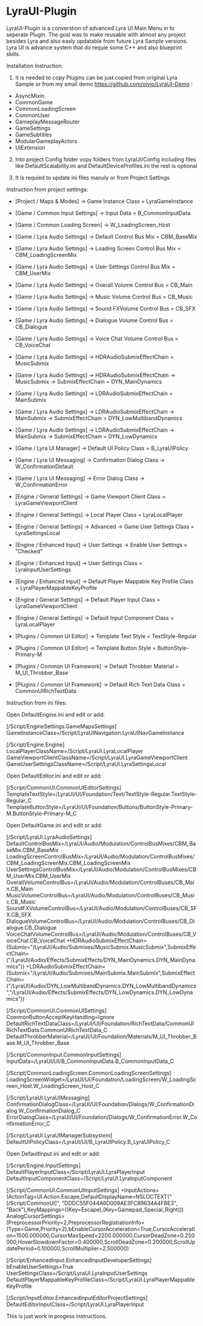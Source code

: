 # LyraUI-Plugin

LyraUI-Plugin is a converstion of advanced Lyra UI Main Menu in to seperate Plugin. 
The goal was to make reusable with almost any project besides Lyra and also easly updatable from future Lyra Sample versions.
Lyra UI is advance system that do requie some C++ and also blueprint skills.  


Installation Instruction:

1. It is needed to copy Plugins can be just copied from original Lyra Sample or from my small demo https://github.com/oivio/LyraUI-Demo :
- AsyncMixin
- CommonGame
- CommonLoadingScreen
- CommonUser
- GameplayMessageRouter
- GameSettings
- GameSubtitles
- ModularGameplayActors
- UIExtension

2. Into project Config folder vopy folders from LyraUI/Config including files like DefaultScalability.ini and DefaultDeviceProfiles.ini the rest is optional 

3. It is requied to update ini files manuly or from Project Settings

Instruction from project settings:

  - [Project / Maps & Modes] -> Game Instance Class = LyraGameInstance
  
  - [Game / Common Input Settings] -> Input Data = B_CommonInputData
  - [Game / Common Loading Screen] -> W_LoadingScreen_Host
  
  - [Game / Lyra Audio Settings] -> Default Control Bus Mix = CBM_BaseMix
  - [Game / Lyra Audio Settings] -> Loading Screen Control Bus Mix = CBM_LoadingScreenMix
  - [Game / Lyra Audio Settings] -> User Settings Control Bus Mix = CBM_UserMix
  - [Game / Lyra Audio Settings] -> Overall Volume Control Bus = CB_Main
  - [Game / Lyra Audio Settings] -> Music Volume Control Bus = CB_Music
  - [Game / Lyra Audio Settings] -> Sound FXVolume Control Bus = CB_SFX
  - [Game / Lyra Audio Settings] -> Dialogue Volume Control Bus = CB_Dialogue
  - [Game / Lyra Audio Settings] -> Voice Chat Volume Control Bus = CB_VoiceChat
  - [Game / Lyra Audio Settings] -> HDRAudioSubmixEffectChain = MusicSubmix
  - [Game / Lyra Audio Settings] -> HDRAudioSubmixEffectChain -> MusicSubmix -> SubmixEffectChain = DYN_MainDynamics
  - [Game / Lyra Audio Settings] -> LDRAudioSubmixEffectChain = MainSubmix
  - [Game / Lyra Audio Settings] -> LDRAudioSubmixEffectChain -> MainSubmix -> SubmixEffectChain = DYN_LowMultibandDynamics
  - [Game / Lyra Audio Settings] -> LDRAudioSubmixEffectChain -> MainSubmix -> SubmixEffectChain = DYN_LowDynamics
  
  - [Game / Lyra UI Manager] -> Default UI Policy Class = B_LyraUIPolicy
  
  - [Game / Lyra UI Messaging] -> Confirmation Dialog Class -> W_ConfirmationDefault
  - [Game / Lyra UI Messaging] -> Error Dialog Class -> W_ConfirmationError
  
  - [Engine / General Settings] -> Game Viewport Client Class = LyraGameViewportClient
  - [Engine / General Settings] -> Local Player Class = LyraLocalPlayer
  - [Engine / General Settings] -> Advanced -> Game User Settings Class = LyraSettingsLocal
  
  - [Engine / Enhanced Input] -> User Settings -> Enable User Settings = "Checked"
  - [Engine / Enhanced Input] -> User Settings Class = LyraInputUserSettings
  - [Engine / Enhanced Input] -> Default Player Mappable Key Profile Class = LyraPlayerMappableKeyProfile
  
  - [Engine / General Settings] -> Default Player Input Class = LyraGameViewportClient
  - [Engine / General Settings] -> Default Input Component Class = LyraLocalPlayer
  
  - [Plugins / Common UI Editor] -> Template Text Style = TextStyle-Regular
  - [Plugins / Common UI Editor] -> Template Button Style = ButtonStyle-Primary-M
  
  - [Plugins / Common UI Framework] -> Default Throbber Material = M_UI_Throbber_Base
  - [Plugins / Common UI Framework] -> Default Rich Text Data Class = CommonUIRichTextData
 
Instruction from ini files:

Open DefaultEngine.ini and edit or add:
	
[/Script/EngineSettings.GameMapsSettings]
GameInstanceClass=/Script/LyraUINavigation.LyraUINavGameInstance

[/Script/Engine.Engine]
LocalPlayerClassName=/Script/LyraUI.LyraLocalPlayer
GameViewportClientClassName=/Script/LyraUI.LyraGameViewportClient
GameUserSettingsClassName=/Script/LyraUI.LyraSettingsLocal
	
	
Open DefaultEditor.ini and edit or add:
	
[/Script/CommonUI.CommonUIEditorSettings]
TemplateTextStyle=/LyraUI/UI/Foundation/Text/TextStyle-Regular.TextStyle-Regular_C
TemplateButtonStyle=/LyraUI/UI/Foundation/Buttons/ButtonStyle-Primary-M.ButtonStyle-Primary-M_C


Open DefaultGame.ini and edit or add:
	
[/Script/LyraUI.LyraAudioSettings]
DefaultControlBusMix=/LyraUI/Audio/Modulation/ControlBusMixes/CBM_BaseMix.CBM_BaseMix
LoadingScreenControlBusMix=/LyraUI/Audio/Modulation/ControlBusMixes/CBM_LoadingScreenMix.CBM_LoadingScreenMix
UserSettingsControlBusMix=/LyraUI/Audio/Modulation/ControlBusMixes/CBM_UserMix.CBM_UserMix
OverallVolumeControlBus=/LyraUI/Audio/Modulation/ControlBuses/CB_Main.CB_Main
MusicVolumeControlBus=/LyraUI/Audio/Modulation/ControlBuses/CB_Music.CB_Music
SoundFXVolumeControlBus=/LyraUI/Audio/Modulation/ControlBuses/CB_SFX.CB_SFX
DialogueVolumeControlBus=/LyraUI/Audio/Modulation/ControlBuses/CB_Dialogue.CB_Dialogue
VoiceChatVolumeControlBus=/LyraUI/Audio/Modulation/ControlBuses/CB_VoiceChat.CB_VoiceChat
+HDRAudioSubmixEffectChain=(Submix="/LyraUI/Audio/Submixes/MusicSubmix.MusicSubmix",SubmixEffectChain=("/LyraUI/Audio/Effects/SubmixEffects/DYN_MainDynamics.DYN_MainDynamics"))
+LDRAudioSubmixEffectChain=(Submix="/LyraUI/Audio/Submixes/MainSubmix.MainSubmix",SubmixEffectChain=("/LyraUI/Audio/DYN_LowMultibandDynamics.DYN_LowMultibandDynamics","/LyraUI/Audio/Effects/SubmixEffects/DYN_LowDynamics.DYN_LowDynamics"))

[/Script/CommonUI.CommonUISettings]
CommonButtonAcceptKeyHandling=Ignore
DefaultRichTextDataClass=/LyraUI/UI/Foundation/RichTextData/CommonUIRichTextData.CommonUIRichTextData_C
DefaultThrobberMaterial=/LyraUI/UI/Foundation/Materials/M_UI_Throbber_Base.M_UI_Throbber_Base

[/Script/CommonInput.CommonInputSettings]
InputData=/LyraUI/UI/B_CommonInputData.B_CommonInputData_C

[/Script/CommonLoadingScreen.CommonLoadingScreenSettings]
LoadingScreenWidget=/LyraUI/UI/Foundation/LoadingScreen/W_LoadingScreen_Host.W_LoadingScreen_Host_C

[/Script/LyraUI.LyraUIMessaging]
ConfirmationDialogClass=/LyraUI/UI/Foundation/Dialogs/W_ConfirmationDialog.W_ConfirmationDialog_C
ErrorDialogClass=/LyraUI/UI/Foundation/Dialogs/W_ConfirmationError.W_ConfirmationError_C

[/Script/LyraUI.LyraUIManagerSubsystem]
DefaultUIPolicyClass=/LyraUI/UI/B_LyraUIPolicy.B_LyraUIPolicy_C


Open DefaultInput.ini and edit or add:
	
[/Script/Engine.InputSettings]
DefaultPlayerInputClass=/Script/LyraUI.LyraPlayerInput
DefaultInputComponentClass=/Script/LyraUI.LyraInputComponent

[/Script/CommonUI.CommonUIInputSettings]
+InputActions=(ActionTag=UI.Action.Escape,DefaultDisplayName=NSLOCTEXT("[/Script/CommonUI]", "DDDC55F044A6D009AE3FC89634A4FBE3", "Back"),KeyMappings=((Key=Escape),(Key=Gamepad_Special_Right)))
AnalogCursorSettings=(PreprocessorPriority=2,PreprocessorRegistrationInfo=(Type=Game,Priority=2),bEnableCursorAcceleration=True,CursorAcceleration=1500.000000,CursorMaxSpeed=2200.000000,CursorDeadZone=0.250000,HoverSlowdownFactor=0.400000,ScrollDeadZone=0.200000,ScrollUpdatePeriod=0.100000,ScrollMultiplier=2.500000)

[/Script/EnhancedInput.EnhancedInputDeveloperSettings]
bEnableUserSettings=True
UserSettingsClass=/Script/LyraUI.LyraInputUserSettings
DefaultPlayerMappableKeyProfileClass=/Script/LyraUI.LyraPlayerMappableKeyProfile

[/Script/InputEditor.EnhancedInputEditorProjectSettings]
DefaultEditorInputClass=/Script/LyraUI.LyraPlayerInput


This is just work in progess instructions.

